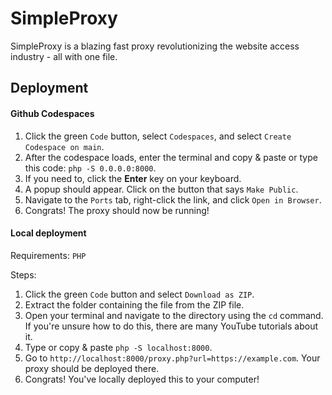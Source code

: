 # SimpleProxy
SimpleProxy is a blazing fast proxy revolutionizing the website access industry - all with one file.

## Deployment
#### Github Codespaces
1. Click the green `Code` button, select `Codespaces`, and select `Create Codespace on main`.
2. After the codespace loads, enter the terminal and copy & paste or type this code: `php -S 0.0.0.0:8000`.
3. If you need to, click the **Enter** key on your keyboard.
4. A popup should appear. Click on the button that says `Make Public`.
5. Navigate to the `Ports` tab, right-click the link, and click `Open in Browser`.
6. Congrats! The proxy should now be running!

#### Local deployment
Requirements:
`PHP`

Steps:
1. Click the green `Code` button and select `Download as ZIP`.
2. Extract the folder containing the file from the ZIP file.
3. Open your terminal and navigate to the directory using the `cd` command. If you're unsure how to do this, there are many YouTube tutorials about it.
4. Type or copy & paste `php -S localhost:8000`.
5. Go to `http://localhost:8000/proxy.php?url=https://example.com`. Your proxy should be deployed there.
6. Congrats! You've locally deployed this to your computer!
